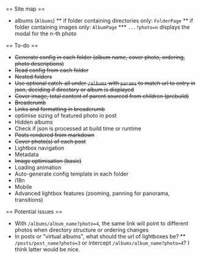 == Site map ==
* albums (`Albums`)
** if folder containing directories only: `FolderPage`
** if folder containing images only: `AlbumPage`
*** `...?photo=n` displays the modal for the n-th photo

== To-do ==
* ~~Generate config in each folder (album name, cover photo, ordering, photo descriptions)~~
* ~~Read config from each folder~~
* ~~Nested folders~~
* ~~Use optional catch-all under `/albums` with `params` to match url to entry in json, deciding if directory or album is displayed~~
* ~~Cover image, total content of parent sourced from children (prebuild)~~
* ~~Breadcrumb~~
* ~~Links and formatting in breadcrumb~~
* optimise sizing of featured photo in post
* Hidden albums
* Check if json is processed at build time or runtime
* ~~Posts rendered from markdown~~
* ~~Cover photo(s) of each post~~
* Lightbox navigation
* Metadata
* ~~Image optimisation (basic)~~
* Loading animation
* Auto-generate config template in each folder
* i18n
* Mobile
* Advanced lightbox features (zooming, panning for panorama, transitions)

== Potential issues ==
* With `/albums/album_name?photo=4`, the same link will point to different photos when directory structure or ordering changes
* In posts or "virtual albums", what should the url of lightboxes be?
** `/posts/post_name?photo=3` or intercept `/albums/album_name?photo=4`? I think latter would be nice.
